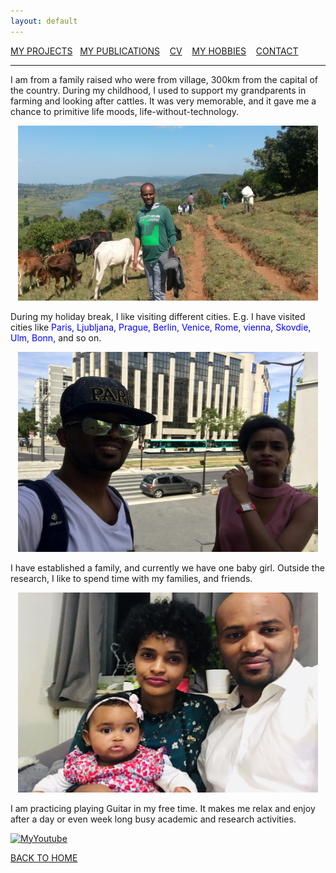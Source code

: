 ```yaml
---
layout: default
---
```

[MY PROJECTS](../Projects/2020-07-22-Projects.html) &nbsp;&nbsp;[MY PUBLICATIONS](../Publication/2020-07-22-Publications.html)  &nbsp;&nbsp;   [CV](../Resume/2020-07-22-Resume.html)   &nbsp;&nbsp;  [MY HOBBIES](../Hobby/2020-07-22-Hobby.html)  &nbsp;&nbsp; [CONTACT](../about.html) 

---

I am from a family raised who were from village, 300km from the capital of the country. During my childhood, I used to support my grandparents in farming and looking after cattles. It was very memorable, and it gave me a chance to primitive life moods, life-without-technology. 

<p align="center">
 <img src="village.jpg" width="480" height="280" class="center"/>
</p>

During my holiday break, I like visiting different cities. E.g. I have visited cities like <span style="color:blue"> Paris, Ljubljana, Prague, Berlin, Venice, Rome, vienna, Skovdie, Ulm, Bonn, </span> and so on. 

<p align="center">
 <img src="paris.jpg" width="480" height="320" class="center"/>
</p>

I have established a family, and currently we have one baby girl. Outside the research, I like to spend time with my families, and friends.

<p align="center">
 <img src="family_fun.jpg" width="480" height="320" class="center"/>
</p>


I am practicing playing Guitar in my free time. It makes me relax and enjoy after a day or even week long busy academic and research activities. 

[![MyYoutube](https://img.youtube.com/vi/4J6MAMvXYmA/0.jpg)](https://www.youtube.com/watch?v=4J6MAMvXYmA)

[BACK TO HOME](../index.html)
